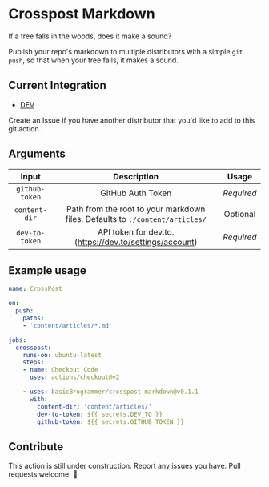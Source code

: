 # Crosspost Markdown

If a tree falls in the woods, does it make a sound?

Publish your repo's markdown to multiple distributors with a simple `git push`, so that when your tree falls, it makes a sound.

## Current Integration
* [DEV](https://dev.to)

Create an Issue if you have another distributor that you'd like to add to this git action.

## Arguments

| Input  | Description | Usage |
| :---:     |     :---:   |    :---:   |
| `github-token`  | GitHub Auth Token | *Required* |
| `content-dir`  | Path from the root to your markdown files. Defaults to `./content/articles/` | Optional |
| `dev-to-token`  | API token for dev.to. (https://dev.to/settings/account) | *Required* |

## Example usage

```yaml
name: CrossPost

on:
  push:
    paths:
    - 'content/articles/*.md'

jobs:
  crosspost:
    runs-on: ubuntu-latest
    steps:
    - name: Checkout Code
      uses: actions/checkout@v2

    - uses: basicBrogrammer/crosspost-markdown@v0.1.1
      with:
        content-dir: 'content/articles/'
        dev-to-token: ${{ secrets.DEV_TO }}
        github-token: ${{ secrets.GITHUB_TOKEN }}
```

## Contribute

This action is still under construction.
Report any issues you have.
Pull requests welcome. 🤙
